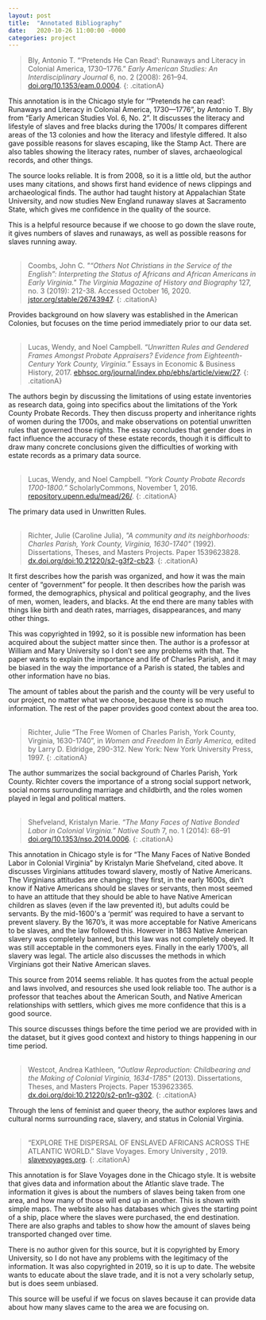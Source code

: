 ```yaml
---
layout: post
title:  "Annotated Bibliography"
date:   2020-10-26 11:00:00 -0000
categories: project
---
```

>Bly, Antonio T. “‘Pretends He Can Read’: Runaways and Literacy in Colonial America, 1730–1776.” *Early American Studies: An Interdisciplinary Journal* 6, no. 2 (2008): 261–94. [doi.org/10.1353/eam.0.0004](https://doi.org/10.1353/eam.0.0004).
{: .citationA}

This annotation is in the Chicago style for ‘“Pretends he can read’: Runaways and Literacy in Colonial America, 1730—1776”, by Antonio T. Bly from “Early American Studies Vol. 6, No. 2”. It discusses the literacy and lifestyle of slaves and free blacks during the 1700s/ It compares different areas of the 13 colonies and how the literacy and lifestyle differed. It also gave possible reasons for slaves escaping, like the Stamp Act. There are also tables showing the literacy rates, number of slaves, archaeological records, and other things.

The source looks reliable. It is from 2008, so it is a little old, but the author uses many citations, and shows first hand evidence of news clippings and archaeological finds. The author had taught history at Appalachian State University, and now studies New England runaway slaves at Sacramento State, which gives me confidence in the quality of the source.

This is a helpful resource because if we choose to go down the slave route, it gives numbers of slaves and runaways, as well as possible reasons for slaves running away.  
<br>

>Coombs, John C. *"“Others Not Christians in the Service of the English”: Interpreting the Status of Africans and African Americans in Early Virginia."* *The Virginia Magazine of History and Biography* 127, no. 3 (2019): 212-38. Accessed October 16, 2020. [jstor.org/stable/26743947](https://www.jstor.org/stable/26743947).
{: .citationA}

Provides background on how slavery was established in the American Colonies, but focuses on the time period immediately prior to our data set.  
<br>

>Lucas, Wendy, and Noel Campbell. *“Unwritten Rules and Gendered Frames Amongst Probate Appraisers? Evidence from Eighteenth-Century York County, Virginia.”* Essays in Economic & Business History, 2017. [ebhsoc.org/journal/index.php/ebhs/article/view/27](https://www.ebhsoc.org/journal/index.php/ebhs/article/view/27).
{: .citationA}

The authors begin by discussing the limitations of using estate inventories as research data, going into specifics about the limitations of the York County Probate Records. They then discuss property and inheritance rights of women during the 1700s, and make observations on potential unwritten rules that governed those rights. The essay concludes that gender does in fact influence the accuracy of  these estate records, though it is difficult to draw many concrete conclusions given the difficulties of working with estate records as a primary data source.  
<br>

>Lucas, Wendy, and Noel Campbell. *“York County Probate Records 1700-1800.”* ScholarlyCommons, November 1, 2016. [repository.upenn.edu/mead/26/](https://repository.upenn.edu/mead/26/).
{: .citationA}

The primary data used in Unwritten Rules.  
<br>

>Richter, Julie (Caroline Julia), *"A community and its neighborhoods: Charles Parish,* *York County, Virginia, 1630-1740"* (1992). Dissertations, Theses, and Masters Projects. Paper 1539623828. [dx.doi.org/doi:10.21220/s2-g3f2-cb23](https://dx.doi.org/doi:10.21220/s2-g3f2-cb23).
{: .citationA}

It first describes how the parish was organized, and how it was the main center of “government” for people. It then describes how the parish was formed, the demographics, physical and political geography, and the lives of men, women, leaders, and blacks. At the end there are many tables with things like birth and death rates, marriages, disappearances, and many other things.

This was copyrighted in 1992, so it is possible new information has been acquired about the subject matter since then. The author is a professor at William and Mary University so I don’t see any problems with that. The paper wants to explain the importance and life of Charles Parish, and it may be biased in the way the importance of a Parish is stated, the tables and other information have no bias.

The amount of tables about the parish and the county will be very useful to our project, no matter what we choose, because there is so much information. The rest of the paper provides good context about the area too.  
<br>

>Richter, Julie “The Free Women of Charles Parish, York County, Virginia, 1630-1740”, in *Women and Freedom In Early America,* edited by Larry D. Eldridge, 290-312. New York: New York University Press, 1997.
{: .citationA}

The author summarizes the social background of Charles Parish, York County. Richter covers the importance of a strong social support network, social norms surrounding marriage and childbirth, and the roles women played in legal and political matters.  
<br>

>Shefveland, Kristalyn Marie. *“The Many Faces of Native Bonded Labor in Colonial Virginia.”* *Native South* 7, no. 1 (2014): 68–91 [doi.org/10.1353/nso.2014.0006](https://doi.org/10.1353/nso.2014.0006).
{: .citationA}

This annotation in Chicago style is for “The Many Faces of Native Bonded Labor in Colonial Virginia” by Kristalyn Marie Shefveland, cited above. It discusses Virginians attitudes toward slavery, mostly of Native Americans. The Virginians attitudes are changing; they first, in the early 1600s, din’t know if Native Americans should be slaves or servants, then most seemed to have an attitude that they should be able to have Native American children as slaves (even if the law prevented it), but adults could be servants. By the mid-1600's a ‘permit’ was required to have a servant to prevent slavery. By the 1670’s, it was more acceptable for Native Americans to be slaves, and the law followed this. However in 1863 Native American slavery was completely banned, but this law was not completely obeyed. It was still acceptable in the commoners eyes. Finally in the early 1700’s, all slavery was legal. The article also discusses the methods in which Virginians got their Native American slaves.

This source from 2014 seems reliable. It has quotes from the actual people and laws involved, and resources she used look reliable too. The author is a professor that teaches about the American South, and Native American relationships with settlers, which gives me more confidence that this is a good source.

This source discusses things before the time period we are provided with in the dataset, but it gives good context and history to things happening in our time period.  
<br>

>Westcot, Andrea Kathleen, *"Outlaw Reproduction: Childbearing and the Making of Colonial Virginia, 1634-1785"* (2013). Dissertations, Theses, and Masters Projects. Paper 1539623365. [dx.doi.org/doi:10.21220/s2-pn1r-g302](https://dx.doi.org/doi:10.21220/s2-pn1r-g302).
{: .citationA}

Through the lens of feminist and queer theory, the author explores laws and cultural norms surrounding race, slavery, and status in Colonial Virginia.  
<br>

>“EXPLORE THE DISPERSAL OF ENSLAVED AFRICANS ACROSS THE ATLANTIC WORLD.” Slave Voyages. Emory University , 2019. [slavevoyages.org](https://www.slavevoyages.org/).
{: .citationA}

This annotation is for Slave Voyages done in the Chicago style. It is website that gives data and information about the Atlantic slave trade. The information it gives is about the numbers of slaves being taken from one area, and how many of those will end up in another. This is shown with simple maps. The website also has databases which gives the starting point of a ship, place where the slaves were purchased, the end destination. There are also graphs and tables to show how the amount of slaves being transported changed over time.

There is no author given for this source, but it is copyrighted by Emory University, so I do not have any problems with the legitimacy of the information. It was also copyrighted in 2019, so it is up to date. The website wants to educate about the slave trade, and it is not a very scholarly setup, but is does seem unbiased.

This source will be useful if we focus on slaves because it can provide data about how many slaves came to the area we are focusing on.
